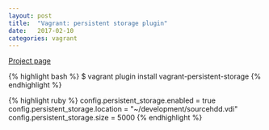 ```yaml
---
layout: post
title:  "Vagrant: persistent storage plugin"
date:   2017-02-10
categories: vagrant
---
```


[Project page](https://github.com/kusnier/vagrant-persistent-storage)

{% highlight bash %}
$ vagrant plugin install vagrant-persistent-storage
{% endhighlight %}

{% highlight ruby %}
config.persistent_storage.enabled = true
config.persistent_storage.location = "~/development/sourcehdd.vdi"
config.persistent_storage.size = 5000
{% endhighlight %}
